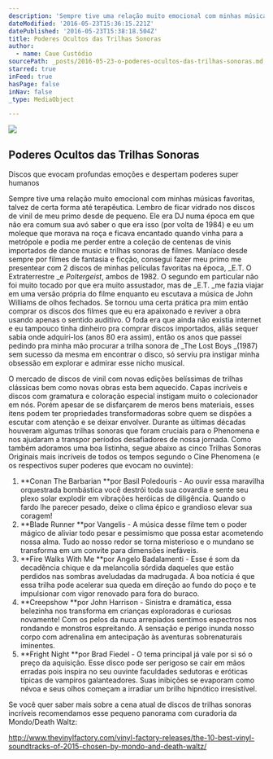 ```yaml
---
description: 'Sempre tive uma relação muito emocional com minhas músicas favoritas, talvez de certa forma até terapêutica. Lembro de ficar vidrado nos discos de vinil de meu primo desde de pequeno. Ele era DJ numa época em que não era comum sua avó saber o que era isso (por volta de 1984) e eu um moleque que morava na roça e ficava encantado quando vinha para a metrópole e podia me perder entre a coleção de centenas de vinis importados de dance music e trilhas sonoras de filmes. Maníaco desde sempre por filmes de fantasia e ficção, consegui fazer meu primo me presentear com 2 discos de minhas películas favoritas na época, E.T. O Extraterrestre e Poltergeist, ambos de 1982. O segundo em particular não foi muito tocado por que era muito assustador, mas de E.T. me fazia viajar em uma versão própria do filme enquanto eu escutava a música de John Williams de olhos fechados. Se tornou uma certa prática pra mim então comprar os discos dos filmes que eu era apaixonado e reviver a obra usando apenas o sentido auditivo. O foda era que ainda não existia internet e eu tampouco tinha dinheiro pra comprar discos importados, aliás sequer sabia onde adquiri-los (anos 80 era assim), então os anos que passei pedindo pra minha mão procurar a trilha sonora de The Lost Boys (1987) sem sucesso da mesma em encontrar o disco, só serviu pra instigar minha obsessão em explorar e admirar esse nicho musical.'
dateModified: '2016-05-23T15:36:15.221Z'
datePublished: '2016-05-23T15:38:18.504Z'
title: Poderes Ocultos das Trilhas Sonoras
author:
  - name: Caue Custódio
sourcePath: _posts/2016-05-23-o-poderes-ocultos-das-trilhas-sonoras.md
starred: true
inFeed: true
hasPage: false
inNav: false
_type: MediaObject

---
```

<article style=""><img src="https://s3-us-west-2.amazonaws.com/the-grid-img/p/4eb8fcdf87d23771736374be79731d76f5827fe0.jpg" /><h1>Poderes Ocultos das Trilhas Sonoras</h1><p>Discos que evocam profundas emoções e despertam poderes super humanos</p></article>

Sempre tive uma relação muito emocional com minhas músicas favoritas, talvez de certa forma até terapêutica. Lembro de ficar vidrado nos discos de vinil de meu primo desde de pequeno. Ele era DJ numa época em que não era comum sua avó saber o que era isso (por volta de 1984) e eu um moleque que morava na roça e ficava encantado quando vinha para a metrópole e podia me perder entre a coleção de centenas de vinis importados de dance music e trilhas sonoras de filmes. Maníaco desde sempre por filmes de fantasia e ficção, consegui fazer meu primo me presentear com 2 discos de minhas películas favoritas na época, _E.T. O Extraterrestre _e _Poltergeist_, ambos de 1982\. O segundo em particular não foi muito tocado por que era muito assustador, mas de _E.T. _me fazia viajar em uma versão própria do filme enquanto eu escutava a música de John Williams de olhos fechados. Se tornou uma certa prática pra mim então comprar os discos dos filmes que eu era apaixonado e reviver a obra usando apenas o sentido auditivo. O foda era que ainda não existia internet e eu tampouco tinha dinheiro pra comprar discos importados, aliás sequer sabia onde adquiri-los (anos 80 era assim), então os anos que passei pedindo pra minha mão procurar a trilha sonora de _The Lost Boys _(1987) sem sucesso da mesma em encontrar o disco, só serviu pra instigar minha obsessão em explorar e admirar esse nicho musical.

O mercado de discos de vinil com novas edições belíssimas de trilhas clássicas bem como novas obras esta bem aquecido. Capas incríveis e discos com gramatura e coloração especial instigam muito o colecionador em nós. Porém apesar de se disfarçarem de meros bens materiais, esses itens podem ter propriedades transformadoras sobre quem se dispões a escutar com atenção e se deixar envolver. Durante as últimas décadas houveram algumas trilhas sonoras que foram cruciais para o Phenomena e nos ajudaram a transpor períodos desafiadores de nossa jornada. Como também adoramos uma boa listinha, segue abaixo as cinco Trilhas Sonoras Originais mais incríveis de todos os tempos segundo o Cine Phenomena (e os respectivos super poderes que evocam no ouvinte):

1. **Conan The Barbarian **por Basil Poledouris - Ao ouvir essa maravilha orquestrada bombástica você destrói toda sua covardia e sente seu plexo solar explodir em vibrações heróicas de diligência. Quando o fardo lhe parecer pesado, deixe o clima épico e grandioso elevar sua coragem!
2. **Blade Runner **por Vangelis - A música desse filme tem o poder mágico de aliviar todo pesar e pessimismo que possa estar acometendo nossa alma. Tudo ao nosso redor se torna misterioso e o mundano se transforma em um convite para dimensões inefáveis.
3. **Fire Walks With Me **por Angelo Badalamenti - Esse é som da decadência chique e da melancolia sórdida daqueles que estão perdidos nas sombras aveludadas da madrugada. A boa notícia é que essa trilha pode acelerar sua queda em direção ao fundo do poço e te impulsionar com vigor renovado para fora do buraco.
4. **Creepshow **por John Harrison - Sinistra e dramática, essa belezinha nos transforma em crianças exploradoras e curiosas novamente! Com os pelos da nuca arrepiados sentimos espectros nos rondando e monstros espreitando. A sensação e perigo inunda nosso corpo com adrenalina em antecipação às aventuras sobrenaturais iminentes.
5. **Fright Night **por Brad Fiedel - O tema principal já vale por si só o preço da aquisição. Esse disco pode ser perigoso se cair em mãos erradas pois inspira no seu ouvinte faculdades sedutoras e eróticas típicas de vampiros galanteadores. Suas inibições se evaporam como névoa e seus olhos começam a irradiar um brilho hipnótico irresistível.

Se você quer saber mais sobre a cena atual de discos de trilhas sonoras incríveis recomendamos esse pequeno panorama com curadoria da Mondo/Death Waltz:

http://www.thevinylfactory.com/vinyl-factory-releases/the-10-best-vinyl-soundtracks-of-2015-chosen-by-mondo-and-death-waltz/